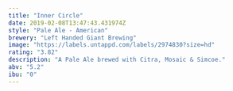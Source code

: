 ```yaml
---
title: "Inner Circle"
date: 2019-02-08T13:47:43.431974Z
style: "Pale Ale - American"
brewery: "Left Handed Giant Brewing"
image: "https://labels.untappd.com/labels/2974830?size=hd"
rating: "3.82"
description: "A Pale Ale brewed with Citra, Mosaic & Simcoe."
abv: "5.2"
ibu: "0"
---
```

